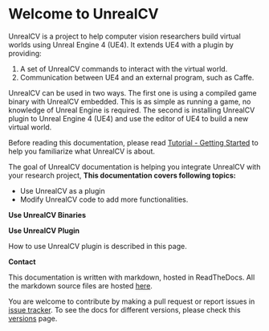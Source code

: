 # Welcome to UnrealCV

UnrealCV is a project to help computer vision researchers build virtual worlds using Unreal Engine 4 (UE4). It extends UE4 with a plugin by providing:

1. A set of UnrealCV commands to interact with the virtual world.
2. Communication between UE4 and an external program, such as Caffe.

UnrealCV can be used in two ways. The first one is using a compiled game binary with UnrealCV embedded. This is as simple as running a game, no knowledge of Unreal Engine is required. The second is installing UnrealCV plugin to Unreal Engine 4 (UE4) and use the editor of UE4 to build a new virtual world.


Before reading this documentation, please read [Tutorial - Getting Started](https://unrealcv.github.io/tutorial/getting_started.html) to help you familiarize what UnrealCV is about.

The goal of UnrealCV documentation is helping you integrate UnrealCV with your research project,
**This documentation covers following topics:**

- Use UnrealCV as a plugin
- Modify UnrealCV code to add more functionalities.

**Use UnrealCV Binaries**

**Use UnrealCV Plugin**

How to use UnrealCV plugin is described in this page.

**Contact**

This documentation is written with markdown, hosted in ReadTheDocs. All the markdown source files are hosted [here](https://github.com/unrealcv/unrealcv/tree/master/docs).

You are welcome to contribute by making a pull request or report issues in [issue tracker](https://github.com/unrealcv/unrealcv/issues). To see the docs for different versions, please check this [versions](https://readthedocs.org/projects/unrealcv/versions/) page.
